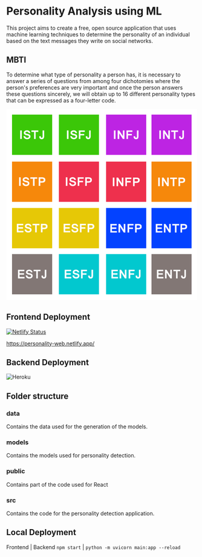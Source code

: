 # Personality Analysis using ML

This project aims to create a free, open source application that uses machine learning techniques to determine the personality of an individual based on the text messages they write on social networks.

## MBTI
To determine what type of personality a person has, it is necessary to answer a series of questions from among four dichotomies where the person's preferences are very important and once the person answers these questions sincerely, we will obtain up to 16 different personality types that can be expressed as a four-letter code.


<img src="/images/Myers-Briggs Chart.webp" alt="MBTIPhoto"/>

## Frontend Deployment
[![Netlify Status](https://api.netlify.com/api/v1/badges/25f42b2a-f753-4543-92b7-be4af49d188b/deploy-status)](https://app.netlify.com/sites/personality-web/deploys)

https://personality-web.netlify.app/ 

## Backend Deployment
![Heroku](https://heroku-badge.herokuapp.com/?app=heroku-badge)

## Folder structure
### data
Contains the data used for the generation of the models.
### models
Contains the models used for personality detection.
### public
Contains part of the code used for React
### src
Contains the code for the personality detection application.

## Local Deployment
Frontend | Backend
`npm start` | `python -m uvicorn main:app --reload` 
